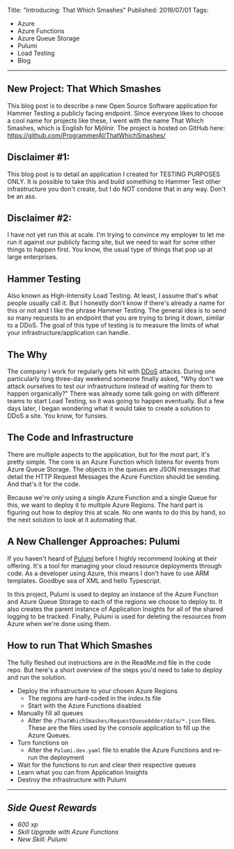 Title: "Introducing: That Which Smashes"
Published: 2019/07/01
Tags: 
- Azure
- Azure Functions
- Azure Queue Storage
- Pulumi
- Load Testing
- Blog
---

## New Project: That Which Smashes
This blog post is to describe a new Open Source Software application for Hammer Testing a publicly facing endpoint. Since everyone likes to choose a cool name for projects like these, I went with the name That Which Smashes, which is English for Mjölnir. The project is hosted on GitHub here: https://github.com/ProgrammerAl/ThatWhichSmashes/

## Disclaimer #1:
This blog post is to detail an application I created for TESTING PURPOSES ONLY. It is possible to take this and build something to Hammer Test other infrastructure you don't create, but I do NOT condone that in any way. Don't be an ass.

## Disclaimer #2:
I have not yet run this at scale. I'm trying to convince my employer to let me run it against our publicly facing site, but we need to wait for some other things to happen first. You know, the usual type of things that pop up at large enterprises.

## Hammer Testing
Also known as High-Intensity Load Testing. At least, I assume that's what people usually call it. But I honestly don't know if there's already a name for this or not and I like the phrase Hammer Testing. The general idea is to send so many requests to an endpoint that you are trying to bring it down, similar to a DDoS. The goal of this type of testing is to measure the limits of what your infrastructure/application can handle.

## The Why
The company I work for regularly gets hit with [DDoS](https://en.wikipedia.org/wiki/Denial-of-service_attack) attacks. During one particularly long three-day weekend someone finally asked, "Why don't we attack ourselves to test our infrastructure instead of waiting for them to happen organically?" There was already some talk going on with different teams to start Load Testing, so it was going to happen eventually. But a few days later, I began wondering what it would take to create a solution to DDoS a site. You know, for funsies.

## The Code and Infrastructure
There are multiple aspects to the application, but for the most part, it's pretty simple. The core is an Azure Function which listens for events from Azure Queue Storage. The objects in the queues are JSON messages that detail the HTTP Request Messages the Azure Function should be sending. And that's it for the code. 

Because we're only using a single Azure Function and a single Queue for this, we want to deploy it to multiple Azure Regions. The hard part is figuring out how to deploy this at scale. No one wants to do this by hand, so the next solution to look at it automating that.

## A New Challenger Approaches: Pulumi
If you haven't heard of [Pulumi](https://www.pulumi.com/) before I highly recommend looking at their offering. It's a tool for managing your cloud resource deployments through code. As a developer using Azure, this means I don't have to use ARM templates. Goodbye sea of XML and hello Typescript. 

In this project, Pulumi is used to deploy an instance of the Azure Function and Azure Queue Storage to each of the regions we choose to deploy to. It also creates the parent instance of Application Insights for all of the shared logging to be tracked. Finally, Pulumi is used for deleting the resources from Azure when we're done using them.

## How to run That Which Smashes
The fully fleshed out instructions are in the ReadMe.md file in the code repo. But here's a short overview of the steps you'd need to take to deploy and run the solution.

- Deploy the infrastructure to your chosen Azure Regions
    - The regions are hard-coded in the index.ts file
    - Start with the Azure Functions disabled
- Manually fill all queues
    - Alter the `/ThatWhichSmashes/RequestQueueAdder/data/*.json` files. These are the files used by the console application to fill up the Azure Queues.
- Turn functions on
    - Alter the `Pulumi.dev.yaml` file to enable the Azure Functions and re-run the deployment
- Wait for the functions to run and clear their respective queues
- Learn what you can from Application Insights
- Destroy the infrastructure with Pulumi


---

## *Side Quest Rewards*
- *600 xp*
- *Skill Upgrade with Azure Functions*
- *New Skill:  Pulumi*
